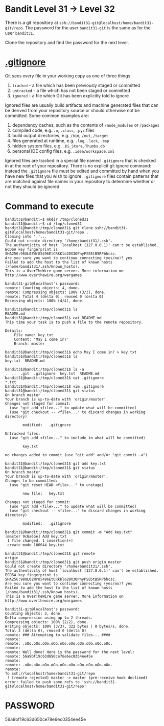 # Bandit Level 31 -> Level 32

There is a git repository at `ssh://bandit31-git@localhost/home/bandit31-git/repo`. The password for the user `bandit31-git` is the same as for the user `bandit31`.

Clone the repository and find the password for the next level.

# [.gitignore](https://www.atlassian.com/git/tutorials/saving-changes/gitignore)

Git sees every file in your working copy as one of three things:

1. `tracked` - a file which has been previously staged or committed
1. `untracked` - a file which has not been staged or committed
1. `ignored` - a file which Git has been explicitly told to ignore

Ignored files are usually build artifacts and machine generated files that can be derived from your repository source or should otherwise not be committed. Some common examples are:

1. dependency caches, such as the contents of `/node_modules` or `/packages`
1. compiled code, e.g. `.o`, `.class`, `.pyc` files
1. build output directories, e.g. `/bin`, `/out`, `/target`
1. files generated at runtime, e.g. `.log`, `.lock`, `.tmp`
1. hidden system files, e.g. `.DS_Store`, `Thumbs.db`
1. personal IDE config files, e.g. `.idea/workspace.xml`

Ignored files are tracked in a special file named `.gitignore` that is checked in at the root of your repository. There is no explicit git ignore command: instead the `.gitignore` file must be edited and committed by hand when you have new files that you wish to ignore. `.gitignore` files contain patterns that are matched against file names in your repository to determine whether or not they should be ignored.

# Command to execute

```console
bandit31@bandit:~$ mkdir /tmp/cloned31
bandit31@bandit:~$ cd /tmp/cloned31
bandit31@bandit:/tmp/cloned31$ git clone ssh://bandit31-git@localhost/home/bandit31-git/repo .
Cloning into '.'...
Could not create directory '/home/bandit31/.ssh'.
The authenticity of host 'localhost (127.0.0.1)' can't be established.
ECDSA key fingerprint is SHA256:98UL0ZWr85496EtCRkKlo20X3OPnyPSB5tB5RPbhczc.
Are you sure you want to continue connecting (yes/no)? yes
Failed to add the host to the list of known hosts (/home/bandit31/.ssh/known_hosts).
This is a OverTheWire game server. More information on http://www.overthewire.org/wargames

bandit31-git@localhost's password:
remote: Counting objects: 4, done.
remote: Compressing objects: 100% (3/3), done.
remote: Total 4 (delta 0), reused 0 (delta 0)
Receiving objects: 100% (4/4), done.

bandit31@bandit:/tmp/cloned31$ ls
README.md
bandit31@bandit:/tmp/cloned31$ cat README.md
This time your task is to push a file to the remote repository.

Details:
    File name: key.txt
    Content: 'May I come in?'
    Branch: master

bandit31@bandit:/tmp/cloned31$ echo May I come in? > key.txt
bandit31@bandit:/tmp/cloned31$ ls
key.txt  README.md

bandit31@bandit:/tmp/cloned31$ ls -a
.  ..  .git  .gitignore  key.txt  README.md
bandit31@bandit:/tmp/cloned31$ cat .gitignore
*.txt
bandit31@bandit:/tmp/cloned31$ vim .gitignore
bandit31@bandit:/tmp/cloned31$ git status
On branch master
Your branch is up-to-date with 'origin/master'.
Changes not staged for commit:
  (use "git add <file>..." to update what will be committed)
  (use "git checkout -- <file>..." to discard changes in working directory)

        modified:   .gitignore

Untracked files:
  (use "git add <file>..." to include in what will be committed)

        key.txt

no changes added to commit (use "git add" and/or "git commit -a")

bandit31@bandit:/tmp/cloned31$ git add key.txt
bandit31@bandit:/tmp/cloned31$ git status
On branch master
Your branch is up-to-date with 'origin/master'.
Changes to be committed:
  (use "git reset HEAD <file>..." to unstage)

        new file:   key.txt

Changes not staged for commit:
  (use "git add <file>..." to update what will be committed)
  (use "git checkout -- <file>..." to discard changes in working directory)

        modified:   .gitignore

bandit31@bandit:/tmp/cloned31$ git commit -m "Add key.txt"
[master 9c6a6be] Add key.txt
 1 file changed, 1 insertion(+)
 create mode 100644 key.txt

bandit31@bandit:/tmp/cloned31$ git remote
origin
bandit31@bandit:/tmp/cloned31$ git push origin master
Could not create directory '/home/bandit31/.ssh'.
The authenticity of host 'localhost (127.0.0.1)' can't be established.
ECDSA key fingerprint is SHA256:98UL0ZWr85496EtCRkKlo20X3OPnyPSB5tB5RPbhczc.
Are you sure you want to continue connecting (yes/no)? yes
Failed to add the host to the list of known hosts (/home/bandit31/.ssh/known_hosts).
This is a OverTheWire game server. More information on http://www.overthewire.org/wargames

bandit31-git@localhost's password:
Counting objects: 3, done.
Delta compression using up to 2 threads.
Compressing objects: 100% (2/2), done.
Writing objects: 100% (3/3), 322 bytes | 0 bytes/s, done.
Total 3 (delta 0), reused 0 (delta 0)
remote: ### Attempting to validate files... ####
remote:
remote: .oOo.oOo.oOo.oOo.oOo.oOo.oOo.oOo.oOo.oOo.
remote:
remote: Well done! Here is the password for the next level:
remote: 56a9bf19c63d650ce78e6ec0354ee45e
remote:
remote: .oOo.oOo.oOo.oOo.oOo.oOo.oOo.oOo.oOo.oOo.
remote:
To ssh://localhost/home/bandit31-git/repo
 ! [remote rejected] master -> master (pre-receive hook declined)
error: failed to push some refs to 'ssh://bandit31-git@localhost/home/bandit31-git/repo'
```

# PASSWORD

56a9bf19c63d650ce78e6ec0354ee45e

